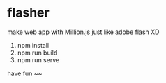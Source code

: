 # flasher
make web app with Million.js just like adobe flash XD

1. npm install
2. npm run build
3. npm run serve

have fun ~~
